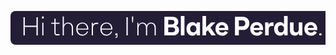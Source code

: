 <svg width="100%" height="54" xmlns="http://www.w3.org/2000/svg" xmlns:xlink="http://www.w3.org/1999/xlink"><g transform="matrix(-1 0 0 1 930 0)" fill="none" fill-rule="evenodd"><rect fill="#241D36" width="930" height="54" rx="8"/><rect fill="#FE1383" width="301" height="54" rx="8"/><use fill="#000" filter="url(#filter-2)" xlink:href="#path-1"/><use fill="#FF57A7" xlink:href="#path-1"/><use fill="#000" filter="url(#filter-4)" xlink:href="#path-3"/><use fill="#CA6FFA" xlink:href="#path-3"/><g><use fill="#000" filter="url(#filter-6)" xlink:href="#path-5"/><use fill="#D79AF7" xlink:href="#path-5"/></g><g><use fill="#000" filter="url(#filter-9)" xlink:href="#path-8"/><use fill="url(#linearGradient-7)" xlink:href="#path-8"/></g><path d="M907.128 39V25.476h-18.69V39h-2.1V10.02h2.1v13.482h18.69V10.02h2.1V39h-2.1zm-30.24-26.88V8.76h2.73v3.36h-2.73zm.42 26.88V18.84h1.89V39h-1.89zm-25.746 0v-1.89h4.62c1.008 0 1.68-.672 1.68-1.68V20.52h-6.3v-1.68h6.3v-6.468h1.89v6.468h4.956v1.68h-4.956v14.7c0 2.226-1.554 3.78-3.78 3.78h-4.41zm-6.93 0V28.332c0-2.478-.63-4.452-1.848-5.964-1.26-1.512-2.94-2.268-4.998-2.268-3.57 0-5.922 2.898-5.922 7.224V39h-1.89V26.484c0-2.394.714-4.368 2.142-5.838 1.428-1.47 3.318-2.226 5.67-2.226 3.15 0 5.88 1.722 6.846 4.284V8.76h1.89V39h-1.89zm-29.736.42c-4.158 0-7.686-2.52-8.904-6.342l1.554-.672c1.008 3.192 3.948 5.334 7.35 5.334 2.226 0 4.032-.714 5.46-2.184 1.428-1.47 2.226-3.402 2.352-5.796h-17.136v-1.47c0-2.982.84-5.334 2.562-7.14s3.948-2.73 6.762-2.73c2.94 0 5.334.966 7.14 2.898 1.806 1.932 2.688 4.452 2.688 7.602 0 3.15-.882 5.67-2.688 7.602-1.806 1.932-4.2 2.898-7.14 2.898zm-7.434-11.13h15.288c-.126-2.478-.882-4.452-2.31-5.922-1.47-1.512-3.318-2.268-5.544-2.268-4.494 0-7.308 3.192-7.434 8.19zM798.096 39V27.912c0-4.326-2.1-7.182-5.25-7.182h-3.15v-1.89h3.15c2.562 0 4.704 1.386 5.25 3.444l.42-3.444h1.47V39h-1.89zm-21.714.42c-4.158 0-7.686-2.52-8.904-6.342l1.554-.672c1.008 3.192 3.948 5.334 7.35 5.334 2.226 0 4.032-.714 5.46-2.184 1.428-1.47 2.226-3.402 2.352-5.796h-17.136v-1.47c0-2.982.84-5.334 2.562-7.14s3.948-2.73 6.762-2.73c2.94 0 5.334.966 7.14 2.898 1.806 1.932 2.688 4.452 2.688 7.602 0 3.15-.882 5.67-2.688 7.602-1.806 1.932-4.2 2.898-7.14 2.898zm-7.434-11.13h15.288c-.126-2.478-.882-4.452-2.31-5.922-1.47-1.512-3.318-2.268-5.544-2.268-4.494 0-7.308 3.192-7.434 8.19zm-7.728 14.658c-1.47 0-2.352-.882-2.352-2.352V35.64h3.36V39h-2.1v1.596c0 .714.378 1.092 1.092 1.092h1.008v1.26h-1.008zM742.404 39V10.02h2.1V39h-2.1zm-8.274-20.58l-.42-4.872V8.76h1.89v4.788l-.42 4.872h-1.05zM725.184 39V28.332c0-4.914-2.478-8.232-6.216-8.232-3.402 0-5.712 2.814-5.712 7.014V39h-1.89V28.332c0-4.914-2.478-8.232-6.216-8.232-3.402 0-5.712 2.814-5.712 7.014V39h-1.89V26.484c0-2.394.714-4.368 2.1-5.838 1.386-1.47 3.192-2.226 5.502-2.226 3.234 0 5.754 1.848 6.72 4.83 1.008-3.024 3.612-4.83 7.098-4.83 2.73 0 5.25 1.722 6.216 4.284l.42-3.864h1.47V39h-1.89zm-55.608 0c-2.772 0-4.998-.756-6.678-2.31-1.68-1.554-2.52-3.654-2.52-6.216 0-3.36 1.806-6.048 4.62-6.72v-.126c-2.058-.882-3.444-3.36-3.444-6.258 0-2.394.84-4.326 2.52-5.796 1.638-1.47 3.864-2.226 6.594-2.226h13.146V39h-14.238zm2.016-17.388h6.09v-7.308h-6.09c-2.352 0-3.906 1.428-3.906 3.57 0 2.226 1.554 3.738 3.906 3.738zm-.546 12.432h6.636v-7.812h-6.678c-2.688 0-4.452 1.47-4.452 3.78 0 2.394 1.806 4.032 4.494 4.032zM651.67 39V8.088h5.754V39h-5.754zm-12.74.504c-3.024 0-5.502-1.512-6.216-3.738h-.126v.042L631.832 39h-4.998V18.168h4.998l.756 3.192h.126c.714-2.184 3.192-3.696 6.216-3.696 2.856 0 5.166 1.008 6.888 3.024 1.722 1.974 2.604 4.62 2.604 7.896s-.882 5.922-2.604 7.938c-1.722 1.974-4.032 2.982-6.888 2.982zm-1.344-5.25c2.982 0 4.956-2.268 4.956-5.67s-1.974-5.67-4.956-5.67c-3.024 0-4.998 2.268-4.998 5.67s1.974 5.67 4.998 5.67zM617.118 39v-5.376l-2.898-2.982L608.466 39h-6.888l8.61-12.474-8.106-8.358h6.93l8.106 8.19V8.088h5.754V39h-5.754zm-25.844.504c-2.016 0-3.864-.504-5.544-1.554-1.722-1.05-2.94-2.394-3.654-4.074l4.536-1.89c.672 1.638 2.436 2.604 4.662 2.604 2.856 0 4.746-1.512 5.292-4.2h-15.078v-1.932c0-3.234.924-5.838 2.814-7.812 1.848-1.974 4.284-2.982 7.308-2.982 3.15 0 5.67 1.008 7.56 3.024 1.89 1.974 2.856 4.62 2.856 7.896s-.966 5.922-2.94 7.938c-1.974 1.974-4.578 2.982-7.812 2.982zm-4.326-12.474h9.66c-.462-2.814-2.184-4.452-4.83-4.452-2.856 0-4.536 1.638-4.83 4.452zM564.702 39v-8.652h-6.552c-3.066 0-5.544-.966-7.434-2.898-1.89-1.932-2.814-4.452-2.814-7.602 0-3.15.924-5.67 2.814-7.602 1.89-1.932 4.368-2.898 7.434-2.898h12.684V39h-6.132zm-5.712-14.406h5.712v-9.492h-5.712c-2.814 0-4.746 1.89-4.746 4.746 0 2.856 1.932 4.746 4.746 4.746zm-23.324 14.91c-2.016 0-3.864-.504-5.544-1.554-1.722-1.05-2.94-2.394-3.654-4.074l4.536-1.89c.672 1.638 2.436 2.604 4.662 2.604 2.856 0 4.746-1.512 5.292-4.2H525.88v-1.932c0-3.234.924-5.838 2.814-7.812 1.848-1.974 4.284-2.982 7.308-2.982 3.15 0 5.67 1.008 7.56 3.024 1.89 1.974 2.856 4.62 2.856 7.896s-.966 5.922-2.94 7.938c-1.974 1.974-4.578 2.982-7.812 2.982zM531.34 27.03H541c-.462-2.814-2.184-4.452-4.83-4.452-2.856 0-4.536 1.638-4.83 4.452zM516.836 39v-9.366c0-3.486-1.764-5.712-4.494-5.712h-3.192v-5.754h2.52c2.52 0 4.494 1.554 5.124 3.906h.042l.756-3.906h4.998V39h-5.754zm-18.2.504c-3.024 0-5.502-1.512-6.174-3.738h-.126L491.58 39h-4.998V8.088h5.754V21.36h.126c.672-2.184 3.15-3.696 6.174-3.696 2.856 0 5.166 1.008 6.888 3.024 1.722 1.974 2.604 4.62 2.604 7.896s-.882 5.922-2.604 7.938c-1.722 1.974-4.032 2.982-6.888 2.982zm-1.344-5.25c1.47 0 2.688-.504 3.612-1.554.882-1.05 1.344-2.394 1.344-4.116 0-1.722-.462-3.066-1.344-4.116-.924-1.05-2.142-1.554-3.612-1.554-1.47 0-2.688.504-3.57 1.554-.924 1.05-1.386 2.394-1.386 4.116 0 1.722.462 3.066 1.386 4.116.882 1.05 2.1 1.554 3.57 1.554zm-22.022 5.25c-3.066 0-5.586-1.512-6.3-3.738h-.168L468.046 39h-4.998V18.168h5.754v11.214c0 2.856 1.722 4.746 4.284 4.746 2.394 0 3.99-1.806 3.99-4.494V18.168h5.754v13.44c0 4.746-3.024 7.896-7.56 7.896zm-26.222 0c-2.016 0-3.864-.504-5.544-1.554-1.722-1.05-2.94-2.394-3.654-4.074l4.536-1.89c.672 1.638 2.436 2.604 4.662 2.604 2.856 0 4.746-1.512 5.292-4.2h-15.078v-1.932c0-3.234.924-5.838 2.814-7.812 1.848-1.974 4.284-2.982 7.308-2.982 3.15 0 5.67 1.008 7.56 3.024 1.89 1.974 2.856 4.62 2.856 7.896s-.966 5.922-2.94 7.938c-1.974 1.974-4.578 2.982-7.812 2.982zm-4.326-12.474h9.66c-.462-2.814-2.184-4.452-4.83-4.452-2.856 0-4.536 1.638-4.83 4.452zM432.444 39v-3.36h3.36V39h-3.36z" fill="#FFF" fill-rule="nonzero"/></g></svg>